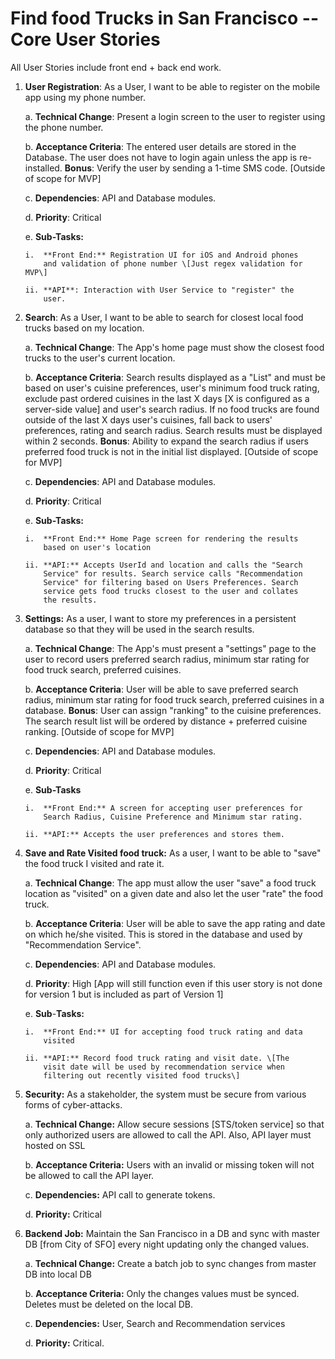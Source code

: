 # Find food Trucks in San Francisco -- Core User Stories

All User Stories include front end + back end work.

1)  **User Registration**: As a User, I want to be able to register on
    the mobile app using my phone number.

    a.  **Technical Change**: Present a login screen to the user to
        register using the phone number.

    b.  **Acceptance Criteria**: The entered user details are stored in
        the Database. The user does not have to login again unless the
        app is re-installed. **Bonus**: Verify the user by sending a
        1-time SMS code. \[Outside of scope for MVP\]

    c.  **Dependencies**: API and Database modules.

    d.  **Priority**: Critical

    e.  **Sub-Tasks:**

        i.  **Front End:** Registration UI for iOS and Android phones
            and validation of phone number \[Just regex validation for MVP\]

        ii. **API**: Interaction with User Service to "register" the
            user.

2)  **Search**: As a User, I want to be able to search for closest local
    food trucks based on my location.

    a.  **Technical Change**: The App's home page must show the closest
        food trucks to the user's current location.

    b.  **Acceptance Criteria**: Search results displayed as a "List"
        and must be based on user's cuisine preferences, user's minimum
        food truck rating, exclude past ordered cuisines in the last X
        days \[X is configured as a server-side value\] and user's
        search radius. If no food trucks are found outside of the last X
        days user's cuisines, fall back to users' preferences, rating
        and search radius. Search results must be displayed within 2 seconds.
	 **Bonus**: Ability to expand the search
        radius if users preferred food truck is not in the initial list
        displayed. \[Outside of scope for MVP\]

    c.  **Dependencies**: API and Database modules.

    d.  **Priority**: Critical

    e.  **Sub-Tasks:**

        i.  **Front End:** Home Page screen for rendering the results
            based on user's location

        ii. **API:** Accepts UserId and location and calls the "Search
            Service" for results. Search service calls "Recommendation
            Service" for filtering based on Users Preferences. Search
            service gets food trucks closest to the user and collates
            the results.

3)  **Settings:** As a user, I want to store my preferences in a
    persistent database so that they will be used in the search results.

    a.  **Technical Change**: The App's must present a "settings" page
        to the user to record users preferred search radius, minimum
        star rating for food truck search, preferred cuisines.

    b.  **Acceptance Criteria**: User will be able to save preferred
        search radius, minimum star rating for food truck search,
        preferred cuisines in a database. **Bonus**: User can assign
        "ranking" to the cuisine preferences. The search result list
        will be ordered by distance + preferred cuisine ranking.
        \[Outside of scope for MVP\]

    c.  **Dependencies**: API and Database modules.

    d.  **Priority**: Critical

    e.  **Sub-Tasks**

        i.  **Front End:** A screen for accepting user preferences for
            Search Radius, Cuisine Preference and Minimum star rating.

        ii. **API:** Accepts the user preferences and stores them.

4)  **Save and Rate Visited food truck:** As a user, I want to be able
    to "save" the food truck I visited and rate it.

    a.  **Technical Change**: The app must allow the user "save" a food
        truck location as "visited" on a given date and also let the
        user "rate" the food truck.

    b.  **Acceptance Criteria**: User will be able to save the app
        rating and date on which he/she visited. This is stored in the
        database and used by "Recommendation Service".

    c.  **Dependencies**: API and Database modules.

    d.  **Priority**: High \[App will still function even if this user
        story is not done for version 1 but is included as part of
        Version 1\]

    e.  **Sub**-**Tasks:**

        i.  **Front End:** UI for accepting food truck rating and data
            visited

        ii. **API:** Record food truck rating and visit date. \[The
            visit date will be used by recommendation service when
            filtering out recently visited food trucks\]

5)  **Security:** As a stakeholder, the system must be secure from
    various forms of cyber-attacks.

    a.  **Technical Change:** Allow secure sessions \[STS/token
        service\] so that only authorized users are allowed to call the
        API. Also, API layer must hosted on SSL

    b.  **Acceptance Criteria:** Users with an invalid or missing token
        will not be allowed to call the API layer.

    c.  **Dependencies:** API call to generate tokens.

    d.  **Priority:** Critical

6)  **Backend Job:** Maintain the San Francisco in a DB and sync with
    master DB \[from City of SFO\] every night updating only the changed
    values.

    a.  **Technical Change:** Create a batch job to sync changes from
        master DB into local DB

    b.  **Acceptance Criteria:** Only the changes values must be synced.
        Deletes must be deleted on the local DB.

    c.  **Dependencies:** User, Search and Recommendation services

    d.  **Priority:** Critical.
